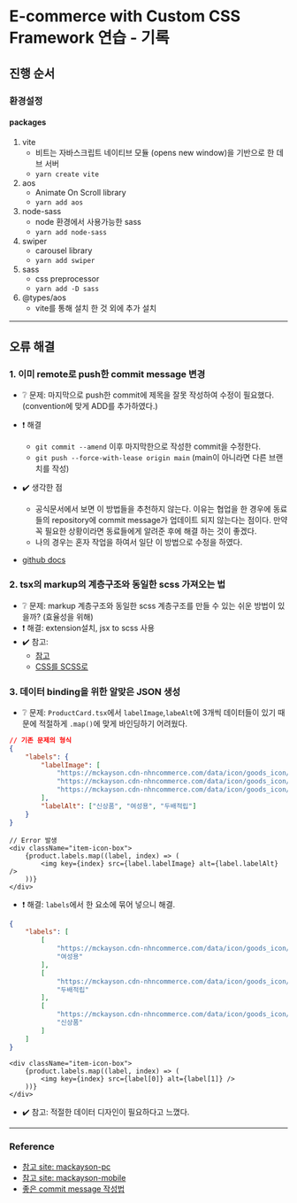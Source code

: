 # E-commerce with Custom CSS Framework 연습 - 기록

## 진행 순서

### 환경설정

#### packages

1. vite
    - 비트는 자바스크립트 네이티브 모듈 (opens new window)을 기반으로 한 데브 서버
    - `yarn create vite`
2. aos
    - Animate On Scroll library
    - `yarn add aos`
3. node-sass
    - node 환경에서 사용가능한 sass
    - `yarn add node-sass`
4. swiper
    - carousel library
    - `yarn add swiper`
5. sass
    - css preprocessor
    - `yarn add -D sass`
6. @types/aos
    - vite를 통해 설치 한 것 외에 추가 설치

---

## 오류 해결

### 1. 이미 remote로 push한 commit message 변경

-   ❔ 문제: 마지막으로 push한 commit에 제목을 잘못 작성하여 수정이 필요했다. (convention에 맞게 ADD를 추가하였다.)
-   ❗ 해결
    -   `git commit --amend` 이후 마지막한으로 작성한 commit을 수정한다.
    -   `git push --force-with-lease origin main` (main이 아니라면 다른 브랜치를 작성)
-   ✔️ 생각한 점

    -   공식문서에서 보면 이 방법들을 추천하지 않는다. 이유는 협업을 한 경우에 동료들의 repository에 commit message가 업데이트 되지 않는다는 점이다. 만약 꼭 필요한 상황이라면 동료들에게 알려준 후에 해결 하는 것이 좋겠다.
    -   나의 경우는 혼자 작업을 하여서 일단 이 방법으로 수정을 하였다.

-   [github docs](https://docs.github.com/ko/pull-requests/committing-changes-to-your-project/creating-and-editing-commits/changing-a-commit-message)

### 2. tsx의 markup의 계층구조와 동일한 scss 가져오는 법

-   ❔ 문제: markup 계층구조와 동일한 scss 계층구조를 만들 수 있는 쉬운 방법이 있을까? (효율성을 위해)
-   ❗ 해결: extension설치, jsx to scss 사용
-   ✔️ 참고:
    -   [참고](https://inpa.tistory.com/entry/VS-Code-%E2%8F%B1%EF%B8%8F-HTML-CSS-%EB%8F%84%EA%B5%AC-%EC%B6%94%EC%B2%9C#html_css_support)
    -   [CSS를 SCSS로](https://css2sass.herokuapp.com/)

### 3. 데이터 binding을 위한 알맞은 JSON 생성

-   ❔ 문제: `ProductCard.tsx`에서 `labelImage`,`labeAlt`에 3개씩 데이터들이 있기 때문에 적절하게 `.map()`에 맞게 바인딩하기 어려웠다.

```json
// 기존 문제의 형식
{
    "labels": {
        "labelImage": [
            "https://mckayson.cdn-nhncommerce.com/data/icon/goods_icon/4.png",
            "https://mckayson.cdn-nhncommerce.com/data/icon/goods_icon/2.png",
            "https://mckayson.cdn-nhncommerce.com/data/icon/goods_icon/1.png"
        ],
        "labelAlt": ["신상품", "여성용", "두배적립"]
    }
}
```

```tsx
// Error 발생
<div className="item-icon-box">
    {product.labels.map((label, index) => (
        <img key={index} src={label.labelImage} alt={label.labelAlt} />
    ))}
</div>
```

-   ❗ 해결: `labels`에서 한 요소에 묶어 넣으니 해결.

```json
{
    "labels": [
        [
            "https://mckayson.cdn-nhncommerce.com/data/icon/goods_icon/4.png",
            "여성용"
        ],
        [
            "https://mckayson.cdn-nhncommerce.com/data/icon/goods_icon/2.png",
            "두배적립"
        ],
        [
            "https://mckayson.cdn-nhncommerce.com/data/icon/goods_icon/1.png",
            "신상품"
        ]
    ]
}
```

```tsx
<div className="item-icon-box">
    {product.labels.map((label, index) => (
        <img key={index} src={label[0]} alt={label[1]} />
    ))}
</div>
```

-   ✔️ 참고: 적절한 데이터 디자인이 필요하다고 느꼈다.

---

### Reference

-   [참고 site: mackayson-pc](https://www.mckayson.com/)
-   [참고 site: mackayson-mobile](https://m.mckayson.com/)
-   [좋은 commit message 작성법](https://djkeh.github.io/articles/How-to-write-a-git-commit-message-kor/)

